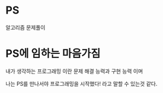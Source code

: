 # PS
알고리즘 문제풀이

# PS에 임하는 마음가짐 
내가 생각하는 프로그래밍 이란 문제 해결 능력과 구현 능력 이며

나는 PS를 만나서야 프로그래밍을 시작했다! 라고 말할 수 있는것 같다.

